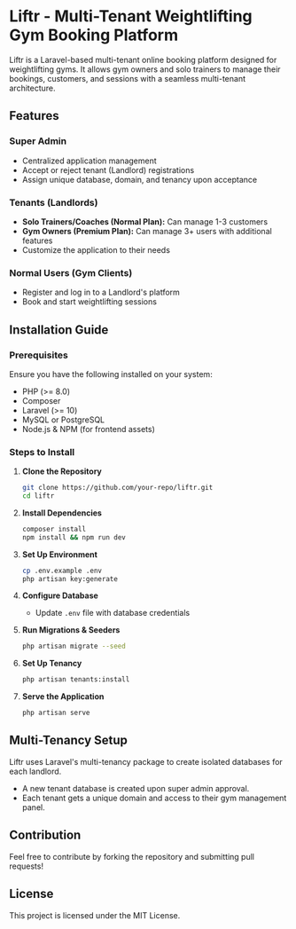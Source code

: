 # Liftr - Multi-Tenant Weightlifting Gym Booking Platform

Liftr is a Laravel-based multi-tenant online booking platform designed for weightlifting gyms. It allows gym owners and solo trainers to manage their bookings, customers, and sessions with a seamless multi-tenant architecture.

## Features

### Super Admin
- Centralized application management
- Accept or reject tenant (Landlord) registrations
- Assign unique database, domain, and tenancy upon acceptance

### Tenants (Landlords)
- **Solo Trainers/Coaches (Normal Plan):** Can manage 1-3 customers
- **Gym Owners (Premium Plan):** Can manage 3+ users with additional features
- Customize the application to their needs

### Normal Users (Gym Clients)
- Register and log in to a Landlord's platform
- Book and start weightlifting sessions

## Installation Guide

### Prerequisites
Ensure you have the following installed on your system:
- PHP (>= 8.0)
- Composer
- Laravel (>= 10)
- MySQL or PostgreSQL
- Node.js & NPM (for frontend assets)

### Steps to Install

1. **Clone the Repository**
   ```sh
   git clone https://github.com/your-repo/liftr.git
   cd liftr
   ```

2. **Install Dependencies**
   ```sh
   composer install
   npm install && npm run dev
   ```

3. **Set Up Environment**
   ```sh
   cp .env.example .env
   php artisan key:generate
   ```

4. **Configure Database**
   - Update `.env` file with database credentials

5. **Run Migrations & Seeders**
   ```sh
   php artisan migrate --seed
   ```

6. **Set Up Tenancy**
   ```sh
   php artisan tenants:install
   ```

7. **Serve the Application**
   ```sh
   php artisan serve
   ```

## Multi-Tenancy Setup
Liftr uses Laravel's multi-tenancy package to create isolated databases for each landlord.
- A new tenant database is created upon super admin approval.
- Each tenant gets a unique domain and access to their gym management panel.

## Contribution
Feel free to contribute by forking the repository and submitting pull requests!

## License
This project is licensed under the MIT License.

